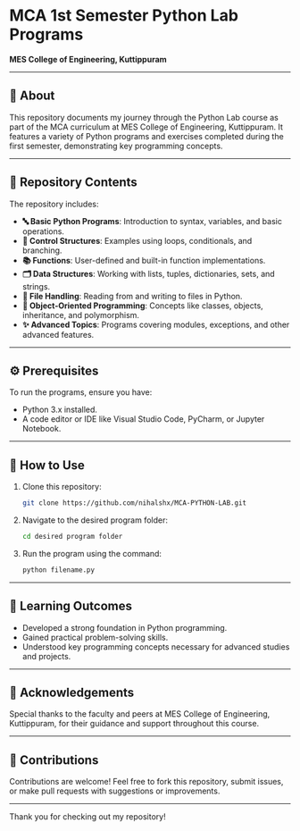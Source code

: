 
# MCA 1st Semester Python Lab Programs  
**MES College of Engineering, Kuttippuram**  

---

## 📘 About  
This repository documents my journey through the Python Lab course as part of the MCA curriculum at MES College of Engineering, Kuttippuram. It features a variety of Python programs and exercises completed during the first semester, demonstrating key programming concepts.

---

## 📂 Repository Contents  
The repository includes:  
- **🔤 Basic Python Programs**: Introduction to syntax, variables, and basic operations.  
- **🔁 Control Structures**: Examples using loops, conditionals, and branching.  
- **📚 Functions**: User-defined and built-in function implementations.  
- **🗂️ Data Structures**: Working with lists, tuples, dictionaries, sets, and strings.  
- **📁 File Handling**: Reading from and writing to files in Python.  
- **🧱 Object-Oriented Programming**: Concepts like classes, objects, inheritance, and polymorphism.  
- **✨ Advanced Topics**: Programs covering modules, exceptions, and other advanced features.  

---

## ⚙️ Prerequisites  
To run the programs, ensure you have:  
- Python 3.x installed.  
- A code editor or IDE like Visual Studio Code, PyCharm, or Jupyter Notebook.

---

## 🚀 How to Use  
1. Clone this repository:  
   ```bash
   git clone https://github.com/nihalshx/MCA-PYTHON-LAB.git
   ```
2. Navigate to the desired program folder:  
   ```bash
   cd desired program folder
   ```
3. Run the program using the command:  
   ```bash
   python filename.py
   ```

---

## 🎯 Learning Outcomes  
- Developed a strong foundation in Python programming.  
- Gained practical problem-solving skills.  
- Understood key programming concepts necessary for advanced studies and projects.

---

## 🙌 Acknowledgements  
Special thanks to the faculty and peers at MES College of Engineering, Kuttippuram, for their guidance and support throughout this course.  

---

## 🤝 Contributions  
Contributions are welcome! Feel free to fork this repository, submit issues, or make pull requests with suggestions or improvements.  

---
Thank you for checking out my repository!
